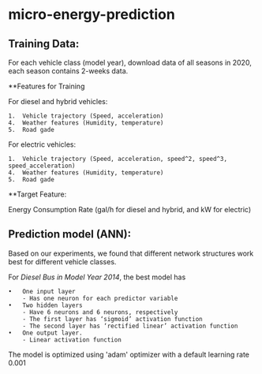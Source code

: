 # micro-energy-prediction

## Training Data:
For each vehicle class (model year), download data of all seasons in 2020, each season contains 2-weeks data.

**Features for Training

For diesel and hybrid vehicles:

	1.	Vehicle trajectory (Speed, acceleration)
	4.	Weather features (Humidity, temperature)
	5.	Road gade

For electric vehicles:

 	1.	Vehicle trajectory (Speed, acceleration, speed^2, speed^3, speed_acceleration)
	4.	Weather features (Humidity, temperature)
	5.	Road gade

**Target Feature: 

Energy Consumption Rate (gal/h for diesel and hybrid, and kW for electric)

## Prediction model (ANN):

Based on our experiments, we found that different network structures work best for different vehicle classes.

For *Diesel Bus in Model Year 2014*, the best model has 

	•	One input layer 	
		- Has one neuron for each predictor variable 
	•	Two hidden layers  	
		- Have 6 neurons and 6 neurons, respectively 	
		- The first layer has ‘sigmoid’ activation function 
		- The second layer has ‘rectified linear’ activation function 
	•	One output layer.  	
		- Linear activation function 

The model is optimized using 'adam' optimizer with a default learning rate 0.001

